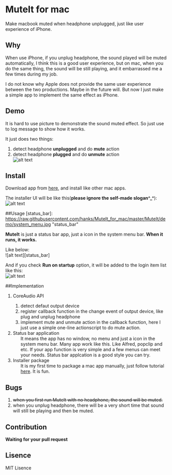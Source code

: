 MuteIt for mac
===========================

Make macbook muted when headphone unplugged, just like user experience of iPhone.

## Why
When use iPhone, if you unplug headphone, the sound played will be muted automatically, I think this is a good user experience, but on mac, when you do the same thing, the sound will be still playing, and it embarrassed me a few times during my job.   

I do not know why Apple does not provide the same user experience between the two productions. Maybe in the future will. But now I just make a simple app to implement the same effect as iPhone.

## Demo
It is hard to use picture to demonstrate  the sound muted effect. So just use to log message to show how it works.   

It just does two things:  
1. detect headphone **unplugged** and do **mute** action  
2. detect headphone **plugged** and do **unmute** action  
![alt text][demo]

[demo]: 
https://raw.githubusercontent.com/hanks/MuteIt_for_mac/master/MuteIt/demo/demo.gif "demo"

## Install
Download app from <a href="https://raw2.github.com/hanks/MuteIt_for_mac/master/MuteIt/Installer/MuteIt_Installer.dmg">here</a>, and install like other mac apps.

The installer UI will be like this(**please ignore the self-made slogan^_^**):    
![alt text][installer]  

[installer]: 
https://raw.githubusercontent.com/hanks/MuteIt_for_mac/master/MuteIt/demo/installer.png "installer"

##Usage
[status_bar]: 
https://raw.githubusercontent.com/hanks/MuteIt_for_mac/master/MuteIt/demo/system_menu.jpg "status_bar"

[run_on_startup]: 
https://raw.githubusercontent.com/hanks/MuteIt_for_mac/master/MuteIt/demo/run_on_startup.jpg "run_on_startup"

**MuteIt** is just a status bar app, just a icon in the system menu bar. **When it runs, it works.**

Like below:  
![alt text][status_bar]  

And if you check **Run on startup** option, it will be added to the login item list like this:  
![alt text][run_on_startup] 

##Implementation
<ol>
  <li>CoreAudio API</li>
    <ol>
      <li>detect defaut output device</li> 
      <li>register callback function in the change event of output device, like plug and unplug headphone</li> 
      <li>implement mute and unmute action in the callback function, here I just use a simple one-line actionscript to do mute action.</li> 
    </ol>
  <li>Status bar application    
    <ol>
      It means the app has no window, no menu and just a icon in the system menu bar. Many app work like this. Like Alfred, popclip and etc. If your app function is very simple and a few menus can meet your needs. Status bar applcation is a good style you can try.
    </ol>
  </li>
  <li>Installer package    
    <ol>
      It is my first time to package a mac app manually, just follow tutorial <a href="http://mac101.net/content/how-to/how-to-create-dmg-art-for-fancy-application-installations/">here</a>. It is fun.
    </ol>
  </li>                
</ol>



## Bugs
1. <del>when you first run MuteIt with no headphone, the sound will be muted.</del>  
2. when you unplug headphone, there will be a very short time that sound will still be playing and then be muted.

## Contribution
**Waiting for your pull request**

## Lisence
MIT Lisence
